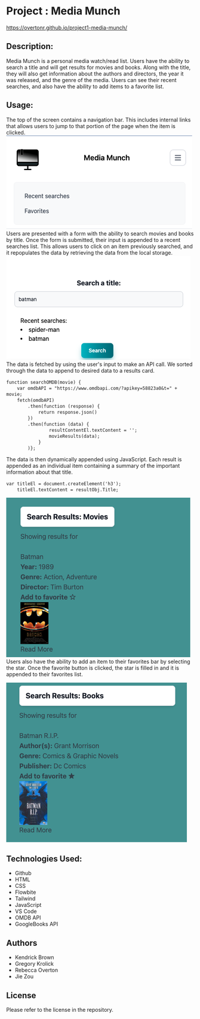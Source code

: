 # Project : Media Munch
https://overtonr.github.io/project1-media-munch/
## Description:
Media Munch is a personal media watch/read list. Users have the ability to search a title and will get results for movies and books. Along with the title, they will also get information about the authors and directors, the year it was released, and the genre of the media. Users can see their recent searches, and also have the ability to add items to a favorite list. 

## Usage: 
The top of the screen contains a navigation bar. This includes internal links that allows users to jump to that portion of the page when the item is clicked.
![Nav bar screenshot](./assets/images/nav-bar-ss.png)
Users are presented with a form with the ability to search movies and books by title. Once the form is submitted, their input is appended to a recent searches list. This allows users to click on an item previously searched, and it repopulates the data by retrieving the data from the local storage. 
![Search bar screenshot](./assets/images/search-bar-ss.png)
The data is fetched by using the user's input to make an API call. We sorted through the data to append to desired data to a results card. 
```
function searchOMDB(movie) {
    var omdbAPI = "https://www.omdbapi.com/?apikey=58823a0&t=" + movie;
    fetch(omdbAPI)
        .then(function (response) {
            return response.json()
        })
        .then(function (data) {
                resultContentEl.textContent = '';
                movieResults(data);
            }
        )};
```
The data is then dynamically appended using JavaScript. Each result is appended as an individual item containing a summary of the important information about that title. 
```
var titleEl = document.createElement('h3');
    titleEl.textContent = resultObj.Title;
```
![Movie result screenshot](./assets/images/movie-result-ss.png)
Users also have the ability to add an item to their favorites bar by selecting the star. Once the favorite button is clicked, the star is filled in and it is appended to their favorites list.

![Book result screenshot](./assets/images/book-result-ss.png)
## Technologies Used:
* Github
* HTML
* CSS
* Flowbite
* Tailwind
* JavaScript
* VS Code
* OMDB API
* GoogleBooks API

## Authors
- Kendrick Brown
- Gregory Krolick
- Rebecca Overton
- Jie Zou


## License 
Please refer to the license in the repository.
